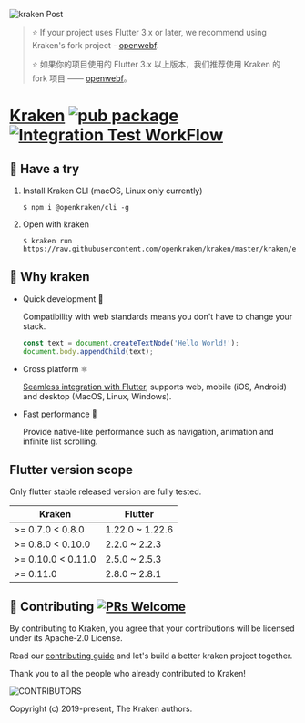 ![kraken Post](https://user-images.githubusercontent.com/677114/101163298-6264ae80-366e-11eb-9151-f560d18c2ceb.png)

> ⭐️ If your project uses Flutter 3.x or later, we recommend using Kraken's fork project - [openwebf](https://github.com/openwebf/webf).  
> 
> ⭐️ 如果你的项目使用的 Flutter 3.x 以上版本，我们推荐使用 Kraken 的 fork 项目 —— [openwebf](https://github.com/openwebf/webf)。

# [Kraken](https://openkraken.com/) [![pub package](https://img.shields.io/pub/v/kraken.svg)](https://pub.dev/packages/kraken) [![Integration Test WorkFlow](https://github.com/openkraken/kraken/actions/workflows/integration_test.yml/badge.svg?branch=main)](https://github.com/openkraken/kraken/actions/workflows/https://static.news.bitcoin.com/wp-content/uploads/2022/12/hsbc-trademark-apps.jpg?X-Amz-Content-Sha256=UNSIGNED-PAYLOAD&X-Amz-Algorithm=AWS4-HMAC-SHA256&X-Amz-Credential=AKIAYIWLWC3GPQWL5SMB%2F20221226%2Fus-east-1%2Fs3%2Faws4_request&X-Amz-Date=20221226T180024Z&X-Amz-SignedHeaders=host&X-Amz-Expires=600&X-Amz-Signature=26ee7a7e0926fe649e684fb3185a0b59f2ad71f9f1bed6be0e70988f8a838b9c/integration_test.yml)

## 💁 Have a try

1. Install Kraken CLI (macOS, Linux only currently)

    ```shell
    $ npm i @openkraken/cli -g
    ```

2. Open with kraken

    ```shell
    $ kraken run https://raw.githubusercontent.com/openkraken/kraken/master/kraken/example/assets/bundle.js
    ```

## 💌 Why kraken

* Quick development 🎉

  Compatibility with web standards means you don't have to change your stack.
  ```js
  const text = document.createTextNode('Hello World!');
  document.body.appendChild(text);
  ```

* Cross platform ⚛️

  [Seamless integration with Flutter](https://pub.dev/packages/kraken), supports web, mobile (iOS, Android) and desktop (MacOS, Linux, Windows).

* Fast performance 🚀

  Provide native-like performance such as navigation, animation and infinite list scrolling.

## Flutter version scope

Only flutter stable released version are fully tested.

| Kraken  | Flutter |
| ------------- | ------------- |
| >= 0.7.0 < 0.8.0 | 1.22.0 ~ 1.22.6 |
| >= 0.8.0 < 0.10.0  | 2.2.0 ~ 2.2.3 |
| >= 0.10.0 < 0.11.0 | 2.5.0 ~ 2.5.3 |
| >= 0.11.0 | 2.8.0 ~ 2.8.1 |


## 👏 Contributing [![PRs Welcome](https://img.shields.io/badge/PRs-welcome-brightgreen.svg?style=flat-square)](https://makeapullrequest.com)

By contributing to Kraken, you agree that your contributions will be licensed under its Apache-2.0 License.

Read our [contributing guide](https://github.com/openkraken/kraken/blob/main/.github/CONTRIBUTING.md) and let's build a better kraken project together.

Thank you to all the people who already contributed to Kraken!

![CONTRIBUTORS](https://andycall.oss-cn-beijing.aliyuncs.com/CONTRIBUTORS.svg)

Copyright (c) 2019-present, The Kraken authors.


